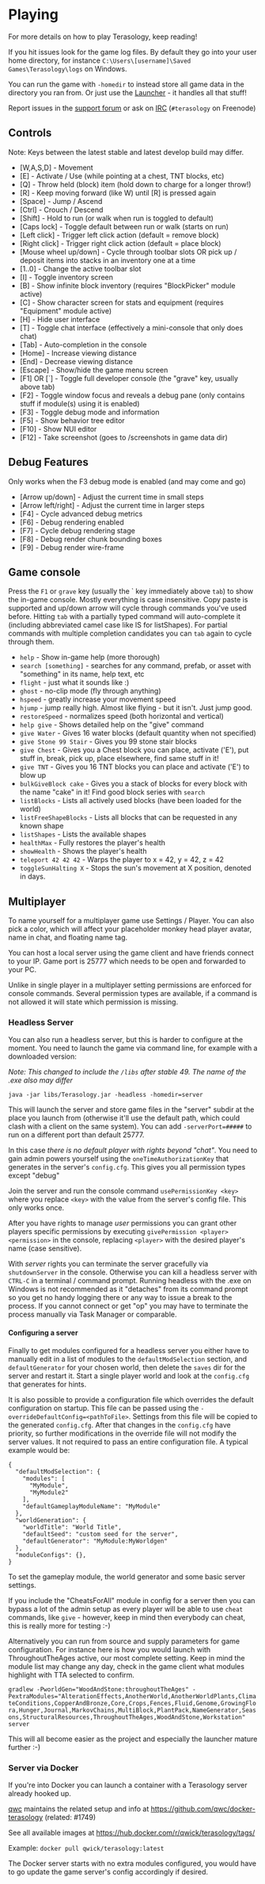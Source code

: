 # Playing

For more details on how to play Terasology, keep reading!

If you hit issues look for the game log files. By default they go into your user home directory, for instance `C:\Users\[username]\Saved Games\Terasology\logs` on Windows.

You can run the game with `-homedir` to instead store all game data in the directory you ran from. Or just use the [Launcher](https://github.com/MovingBlocks/TerasologyLauncher/releases) - it handles all that stuff!

Report issues in the [support forum](http://forum.terasology.org/forum/support.20) or ask on [IRC](https://github.com/MovingBlocks/Terasology/wiki/Using-IRC) (`#terasology` on Freenode)

## Controls

Note: Keys between the latest stable and latest develop build may differ.

* [W,A,S,D] - Movement
* [E] - Activate / Use (while pointing at a chest, TNT blocks, etc)
* [Q] - Throw held (block) item (hold down to charge for a longer throw!)
* [R] - Keep moving forward (like W) until [R] is pressed again
* [Space] - Jump / Ascend
* [Ctrl] - Crouch / Descend
* [Shift] - Hold to run (or walk when run is toggled to default)
* [Caps lock] - Toggle default between run or walk (starts on run)
* [Left click] - Trigger left click action (default = remove block)
* [Right click] - Trigger right click action (default = place block)
* [Mouse wheel up/down] - Cycle through toolbar slots OR pick up / deposit items into stacks in an inventory one at a time
* [1..0] - Change the active toolbar slot
* [I] - Toggle inventory screen
* [B] - Show infinite block inventory (requires "BlockPicker" module active)
* [C] - Show character screen for stats and equipment (requires "Equipment" module active)
* [H] - Hide user interface
* [T] - Toggle chat interface (effectively a mini-console that only does chat)
* [Tab] - Auto-completion in the console
* [Home] - Increase viewing distance
* [End] - Decrease viewing distance
* [Escape] - Show/hide the game menu screen
* [F1] OR [`] - Toggle full developer console (the "grave" key, usually above tab)
* [F2] - Toggle window focus and reveals a debug pane (only contains stuff if module(s) using it is enabled)
* [F3] - Toggle debug mode and information
* [F5] - Show behavior tree editor
* [F10] - Show NUI editor
* [F12] - Take screenshot (goes to /screenshots in game data dir)


## Debug Features

Only works when the F3 debug mode is enabled (and may come and go)

* [Arrow up/down] - Adjust the current time in small steps
* [Arrow left/right] - Adjust the current time in larger steps
* [F4] - Cycle advanced debug metrics
* [F6] - Debug rendering enabled
* [F7] - Cycle debug rendering stage
* [F8] - Debug render chunk bounding boxes
* [F9] - Debug render wire-frame

## Game console

Press the `F1` or `grave` key (usually the \` key immediately above `tab`) to show the in-game console. Mostly everything is case insensitive. Copy paste is supported and up/down arrow will cycle through commands you've used before. Hitting `tab` with a partially typed command will auto-complete it (including abbreviated camel case like lS for listShapes). For partial commands with multiple completion candidates you can `tab` again to cycle through them.

* `help` - Show in-game help (more thorough)
* `search [something]` - searches for any command, prefab, or asset with "something" in its name, help text, etc
* `flight` - just what it sounds like :)
* `ghost` - no-clip mode (fly through anything)
* `hspeed` - greatly increase your movement speed
* `hjump` - jump really high. Almost like flying - but it isn't. Just jump good.
* `restoreSpeed` - normalizes speed (both horizontal and vertical)
* `help give` - Shows detailed help on the "give" command
* `give Water` - Gives 16 water blocks (default quantity when not specified)
* `give Stone 99 Stair` - Gives you 99 stone stair blocks
* `give Chest` - Gives you a Chest block you can place, activate ('E'), put stuff in, break, pick up, place elsewhere, find same stuff in it!
* `give TNT` - Gives you 16 TNT blocks you can place and activate ('E') to blow up
* `bulkGiveBlock cake` - Gives you a stack of blocks for every block with the name "cake" in it! Find good block series with `search`
* `listBlocks` - Lists all actively used blocks (have been loaded for the world)
* `listFreeShapeBlocks` - Lists all blocks that can be requested in any known shape
* `listShapes` - Lists the available shapes
* `healthMax` - Fully restores the player's health
* `showHealth` - Shows the player's health
* `teleport 42 42 42` - Warps the player to x = 42, y = 42, z = 42
* `toggleSunHalting X` - Stops the sun's movement at X position, denoted in days.


## Multiplayer

To name yourself for a multiplayer game use Settings / Player. You can also pick a color, which will affect your placeholder monkey head player avatar, name in chat, and floating name tag.

You can host a local server using the game client and have friends connect to your IP. Game port is 25777 which needs to be open and forwarded to your PC.

Unlike in single player in a multiplayer setting permissions are enforced for console commands. Several permission types are available, if a command is not allowed it will state which permission is missing.

### Headless Server

You can also run a headless server, but this is harder to configure at the moment. You need to launch the game via command line, for example with a downloaded version:

*Note: This changed to include the `/libs` after stable 49. The name of the .exe also may differ*

`java -jar libs/Terasology.jar -headless -homedir=server`

This will launch the server and store game files in the "server" subdir at the place you launch from (otherwise it'll use the default path, which could clash with a client on the same system). You can add `-serverPort=#####` to run on a different port than default 25777.

In this case *there is no default player with rights beyond "chat"*. You need to gain admin powers yourself using the `oneTimeAuthorizationKey` that generates in the server's `config.cfg`. This gives you all permission types except "debug"

Join the server and run the console command `usePermissionKey <key>` where you replace `<key>` with the value from the server's config file. This only works once.

After you have rights to manage *user* permissions you can grant other players specific permissions by executing `givePermission <player> <permission>` in the console, replacing `<player>` with the desired player's name (case sensitive).

With *server* rights you can terminate the server gracefully via `shutdownServer` in the console. Otherwise you can kill a headless server with `CTRL-C` in a terminal / command prompt. Running headless with the .exe on Windows is not recommended as it "detaches" from its command prompt so you get no handy logging there or any way to issue a break to the process. If you cannot connect or get "op" you may have to terminate the process manually via Task Manager or comparable.

#### Configuring a server

Finally to get modules configured for a headless server you either have to manually edit in a list of modules to the `defaultModSelection` section, and `defaultGenerator` for your chosen world, then delete the `saves` dir for the server and restart it. Start a single player world and look at the `config.cfg` that generates for hints.

It is also possible to provide a configuration file which overrides the default configuration on startup. This file can be passed using the `-overrideDefaultConfig=<pathToFile>`. Settings from this file will be copied to the generated `config.cfg`. After that changes in the `config.cfg` have priority, so further modifications in the override file will not modify the server values. It not required to pass an entire configuration file. A typical example would be:

```
{
  "defaultModSelection": {
    "modules": [
      "MyModule",
      "MyModule2"
    ],
    "defaultGameplayModuleName": "MyModule"
  },
  "worldGeneration": {
    "worldTitle": "World Title",
    "defaultSeed": "custom seed for the server",
    "defaultGenerator": "MyModule:MyWorldgen"
  },
  "moduleConfigs": {},
}
```

To set the gameplay module, the world generator and some basic server settings.

If you include the "CheatsForAll" module in config for a server then you can bypass a lot of the admin setup as every player will be able to use `cheat` commands, like `give` - however, keep in mind then everybody can cheat, this is really more for testing :-)

Alternatively you can run from source and supply parameters for game configuration. For instance here is how you would launch with ThroughoutTheAges active, our most complete setting. Keep in mind the module list may change any day, check in the game client what modules highlight with TTA selected to confirm.

`gradlew -PworldGen="WoodAndStone:throughoutTheAges" -PextraModules="AlterationEffects,AnotherWorld,AnotherWorldPlants,ClimateConditions,CopperAndBronze,Core,Crops,Fences,Fluid,Genome,GrowingFlora,Hunger,Journal,MarkovChains,MultiBlock,PlantPack,NameGenerator,Seasons,StructuralResources,ThroughoutTheAges,WoodAndStone,Workstation" server`

This will all become easier as the project and especially the launcher mature further :-)

### Server via Docker

If you're into Docker you can launch a container with a Terasology server already hooked up. 

[qwc](https://github.com/qwc) maintains the related setup and info at https://github.com/qwc/docker-terasology (related: #1749)

See all available images at https://hub.docker.com/r/qwick/terasology/tags/

Example: `docker pull qwick/terasology:latest`

The Docker server starts with no extra modules configured, you would have to go update the game server's config accordingly if desired.


